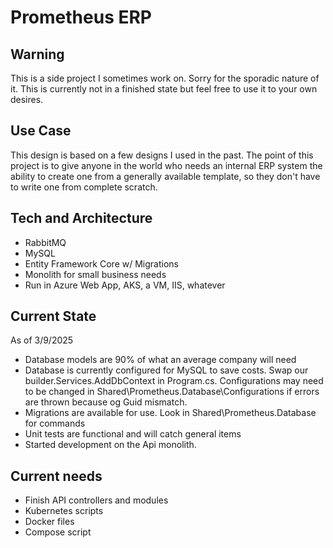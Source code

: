# Prometheus ERP

## Warning 
This is a side project I sometimes work on. Sorry for the sporadic nature of it. This is currently not in a finished state but feel free to use it to your own desires.

## Use Case
This design is based on a few designs I used in the past.
The point of this project is to give anyone in the world who needs an internal ERP system the ability to create one from a generally available template, so they don't have to write one from complete scratch.

## Tech and Architecture
- RabbitMQ
- MySQL
- Entity Framework Core w/ Migrations
- Monolith for small business needs
- Run in Azure Web App, AKS, a VM, IIS, whatever

## Current State
As of 3/9/2025
- Database models are 90% of what an average company will need
- Database is currently configured for MySQL to save costs. Swap our builder.Services.AddDbContext in Program.cs. Configurations may need to be changed in Shared\Prometheus.Database\Configurations if errors are thrown because og Guid mismatch.
- Migrations are available for use. Look in Shared\Prometheus.Database for commands
- Unit tests are functional and will catch general items
- Started development on the Api monolith.

## Current needs
- Finish API controllers and modules
- Kubernetes scripts
- Docker files
- Compose script
